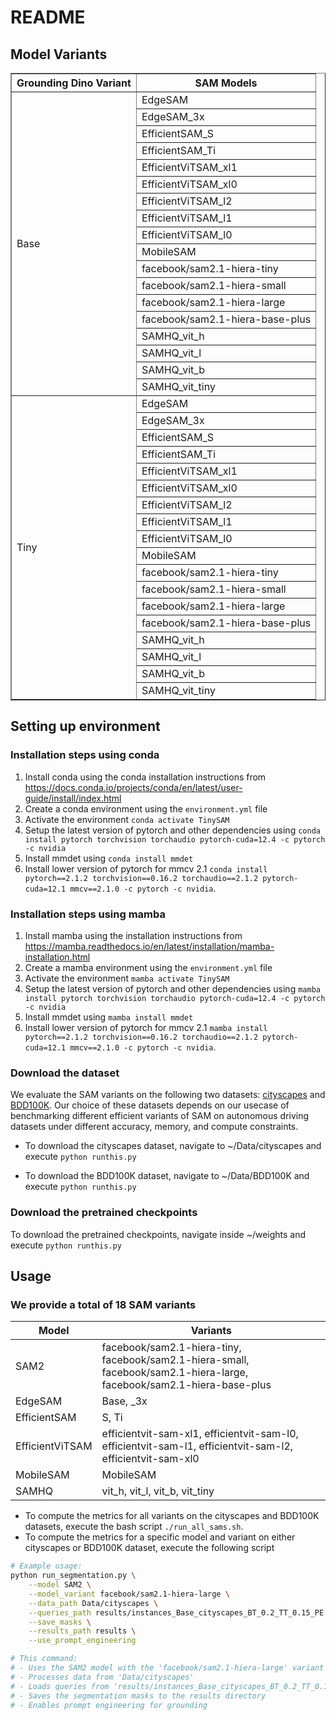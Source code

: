 # README

## Model Variants
<table border="1" cellpadding="8" cellspacing="0">
  <thead>
    <tr>
      <th>Grounding Dino Variant</th>
      <th>SAM Models</th>
    </tr>
  </thead>
  <tbody>
    <tr>
      <td rowspan="18">Base</td>
      <td>EdgeSAM</td>
    </tr>
    <tr><td>EdgeSAM_3x</td></tr>
    <tr><td>EfficientSAM_S</td></tr>
    <tr><td>EfficientSAM_Ti</td></tr>
    <tr><td>EfficientViTSAM_xl1</td></tr>
    <tr><td>EfficientViTSAM_xl0</td></tr>
    <tr><td>EfficientViTSAM_l2</td></tr>
    <tr><td>EfficientViTSAM_l1</td></tr>
    <tr><td>EfficientViTSAM_l0</td></tr>
    <tr><td>MobileSAM</td></tr>
    <tr><td>facebook/sam2.1-hiera-tiny</td></tr>
    <tr><td>facebook/sam2.1-hiera-small</td></tr>
    <tr><td>facebook/sam2.1-hiera-large</td></tr>
    <tr><td>facebook/sam2.1-hiera-base-plus</td></tr>
    <tr><td>SAMHQ_vit_h</td></tr>
    <tr><td>SAMHQ_vit_l</td></tr>
    <tr><td>SAMHQ_vit_b</td></tr>
    <tr><td>SAMHQ_vit_tiny</td></tr>
    <tr>
      <td rowspan="18">Tiny</td>
      <td>EdgeSAM</td>
    </tr>
    <tr><td>EdgeSAM_3x</td></tr>
    <tr><td>EfficientSAM_S</td></tr>
    <tr><td>EfficientSAM_Ti</td></tr>
    <tr><td>EfficientViTSAM_xl1</td></tr>
    <tr><td>EfficientViTSAM_xl0</td></tr>
    <tr><td>EfficientViTSAM_l2</td></tr>
    <tr><td>EfficientViTSAM_l1</td></tr>
    <tr><td>EfficientViTSAM_l0</td></tr>
    <tr><td>MobileSAM</td></tr>
    <tr><td>facebook/sam2.1-hiera-tiny</td></tr>
    <tr><td>facebook/sam2.1-hiera-small</td></tr>
    <tr><td>facebook/sam2.1-hiera-large</td></tr>
    <tr><td>facebook/sam2.1-hiera-base-plus</td></tr>
    <tr><td>SAMHQ_vit_h</td></tr>
    <tr><td>SAMHQ_vit_l</td></tr>
    <tr><td>SAMHQ_vit_b</td></tr>
    <tr><td>SAMHQ_vit_tiny</td></tr>
  </tbody>
</table>



## Setting up environment
### Installation steps using conda 
1. Install conda using the conda installation instructions from https://docs.conda.io/projects/conda/en/latest/user-guide/install/index.html
2. Create a conda environment using the `environment.yml` file
3. Activate the environment `conda activate TinySAM`
3. Setup the latest version of pytorch and other dependencies using `conda install pytorch torchvision torchaudio pytorch-cuda=12.4 -c pytorch -c nvidia`
4. Install mmdet using `conda install mmdet`
5. Install lower version of pytorch for mmcv 2.1 `conda install pytorch==2.1.2 torchvision==0.16.2 torchaudio==2.1.2 pytorch-cuda=12.1 mmcv==2.1.0 -c pytorch -c nvidia`. 

### Installation steps using mamba 
1. Install mamba using the installation instructions from https://mamba.readthedocs.io/en/latest/installation/mamba-installation.html
2. Create a mamba environment using the `environment.yml` file 
3. Activate the environment `mamba activate TinySAM`
3. Setup the latest version of pytorch and other dependencies using `mamba install pytorch torchvision torchaudio pytorch-cuda=12.4 -c pytorch -c nvidia`
4. Install mmdet using `mamba install mmdet` 
5. Install lower version of pytorch for mmcv 2.1 `mamba install pytorch==2.1.2 torchvision==0.16.2 torchaudio==2.1.2 pytorch-cuda=12.1 mmcv==2.1.0 -c pytorch -c nvidia`. 

###  Download the dataset
We evaluate the SAM variants on the following two datasets: [cityscapes](https://www.cityscapes-dataset.com/) and [BDD100K](https://www.vis.xyz/bdd100k/). Our choice of these datasets depends on our usecase of benchmarking different efficient variants of SAM on autonomous driving datasets under different accuracy, memory, and compute constraints. 

- To download the cityscapes dataset, navigate to ~/Data/cityscapes and execute `python runthis.py`

- To download the BDD100K dataset, navigate to ~/Data/BDD100K and execute `python runthis.py`

### Download the pretrained checkpoints 
To download the pretrained checkpoints, navigate inside ~/weights and execute `python runthis.py`

## Usage
### We provide a total of 18 SAM variants 
| Model            | Variants                                                                                   |
|------------------|--------------------------------------------------------------------------------------------|
| SAM2             | facebook/sam2.1-hiera-tiny, facebook/sam2.1-hiera-small, facebook/sam2.1-hiera-large, facebook/sam2.1-hiera-base-plus |
| EdgeSAM          | Base, _3x                                                                                  |
| EfficientSAM     | S, Ti                                                                                      |
| EfficientViTSAM  | efficientvit-sam-xl1, efficientvit-sam-l0, efficientvit-sam-l1, efficientvit-sam-l2, efficientvit-sam-xl0 |
| MobileSAM        | MobileSAM                                                                                  |
| SAMHQ            | vit_h, vit_l, vit_b, vit_tiny                                                              |

- To compute the metrics for all variants on the cityscapes and BDD100K datasets, execute the bash script `./run_all_sams.sh`.  
- To compute the metrics for a specific model and variant on either cityscapes or BDD100K dataset, execute the following script 
```bash
# Example usage:
python run_segmentation.py \
    --model SAM2 \
    --model_variant facebook/sam2.1-hiera-large \
    --data_path Data/cityscapes \
    --queries_path results/instances_Base_cityscapes_BT_0.2_TT_0.15_PE.pkl \
    --save_masks \
    --results_path results \
    --use_prompt_engineering

# This command:
# - Uses the SAM2 model with the 'facebook/sam2.1-hiera-large' variant
# - Processes data from 'Data/cityscapes'
# - Loads queries from 'results/instances_Base_cityscapes_BT_0.2_TT_0.15_PE.pkl'
# - Saves the segmentation masks to the results directory
# - Enables prompt engineering for grounding
```

<!-- Very shady but works! -->